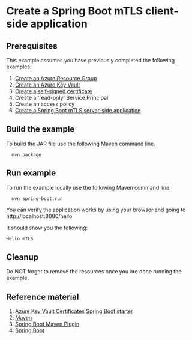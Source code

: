 
# Create a Spring Boot mTLS client-side application

## Prerequisites

This example assumes you have previously completed the following examples:

1. [Create an Azure Resource Group](../group/create/README.md)
1. [Create an Azure Key Vault](../create/README.md)
1. [Create a self-signed certificate](../create-self-signed-certificate/README.md)
1. Create a 'read-only' Service Principal
1. Create an access policy
1. [Create a Spring Boot mTLS server-side application](../spring-boot-mtls-server-side/README.md)

## Build the example

To build the JAR file use the following Maven command line.

```shell
  mvn package
```

## Run example

To run the example locally use the following Maven command line.

<!-- workflow.skip() -->
```shell
  mvn spring-boot:run
```

You can verify the application works by using your browser and going
to http://localhost:8080/hello

It should show you the following:

```text
Hello mTLS
```

## Cleanup

Do NOT forget to remove the resources once you are done running the example.

## Reference material

1. [Azure Key Vault Certificates Spring Boot starter](https://github.com/Azure/azure-sdk-for-java/tree/master/sdk/spring/azure-spring-boot-starter-keyvault-certificates)
1. [Maven](https://maven.apache.org/README.md)
1. [Spring Boot Maven Plugin](https://docs.spring.io/spring-boot/docs/current/maven-plugin/reference/htmlsingle/README.md)
1. [Spring Boot](https://spring.io/projects/spring-boot)
